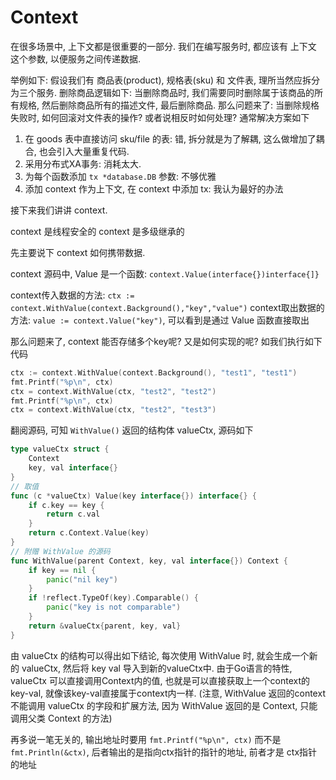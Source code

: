 # Context

在很多场景中, 上下文都是很重要的一部分. 我们在编写服务时, 都应该有 上下文 这个参数, 以便服务之间传递数据.

举例如下: 假设我们有 商品表(product), 规格表(sku) 和 文件表, 理所当然应拆分为三个服务. 删除商品逻辑如下: 当删除商品时, 我们需要同时删除属于该商品的所有规格, 然后删除商品所有的描述文件, 最后删除商品. 那么问题来了:  当删除规格失败时, 如何回滚对文件表的操作? 或者说相反时如何处理? 通常解决方案如下
1. 在 goods 表中直接访问 sku/file 的表: 错, 拆分就是为了解耦, 这么做增加了耦合, 也会引入大量重复代码.
2. 采用分布式XA事务: 消耗太大.
3. 为每个函数添加 `tx *database.DB` 参数: 不够优雅
4. 添加 context 作为上下文, 在 context 中添加 tx: 我认为最好的办法

接下来我们讲讲 context.

context 是线程安全的
context 是多级继承的

先主要说下 context 如何携带数据. 

context 源码中, Value 是一个函数: `context.Value(interface{})interface{]}`

context传入数据的方法: `ctx := context.WithValue(context.Background(),"key","value")`
context取出数据的方法: `value := context.Value("key")`, 可以看到是通过 Value 函数直接取出

那么问题来了, context 能否存储多个key呢? 又是如何实现的呢? 如我们执行如下代码
```Go
ctx := context.WithValue(context.Background(), "test1", "test1")
fmt.Printf("%p\n", ctx)
ctx = context.WithValue(ctx, "test2", "test2")
fmt.Printf("%p\n", ctx)
ctx = context.WithValue(ctx, "test2", "test3")
```

翻阅源码, 可知 `WithValue()` 返回的结构体 valueCtx, 源码如下
```Go
type valueCtx struct {
	Context
	key, val interface{}
}
// 取值
func (c *valueCtx) Value(key interface{}) interface{} {
	if c.key == key {
		return c.val
	}
	return c.Context.Value(key)
}
// 附赠 WithValue 的源码
func WithValue(parent Context, key, val interface{}) Context {
	if key == nil {
		panic("nil key")
	}
	if !reflect.TypeOf(key).Comparable() {
		panic("key is not comparable")
	}
	return &valueCtx{parent, key, val}
}
```

由 valueCtx 的结构可以得出如下结论, 每次使用 WithValue 时, 就会生成一个新的 valueCtx, 然后将 key val 导入到新的valueCtx中. 由于Go语言的特性, valueCtx 可以直接调用Context内的值, 也就是可以直接获取上一个context的key-val, 就像该key-val直接属于context内一样. (注意, WithValue 返回的context不能调用 valueCtx 的字段和扩展方法, 因为 WithValue 返回的是 Context, 只能调用父类 Context 的方法)

再多说一笔无关的, 输出地址时要用 `fmt.Printf("%p\n", ctx)` 而不是 `fmt.Println(&ctx)`, 后者输出的是指向ctx指针的指针的地址, 前者才是 ctx指针的地址
